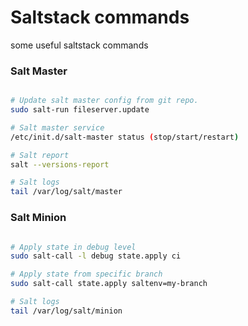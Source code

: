 # Saltstack commands

some useful saltstack commands

### Salt Master

```bash

# Update salt master config from git repo.
sudo salt-run fileserver.update

# Salt master service
/etc/init.d/salt-master status (stop/start/restart)

# Salt report
salt --versions-report

# Salt logs
tail /var/log/salt/master

```
### Salt Minion

```bash

# Apply state in debug level
sudo salt-call -l debug state.apply ci

# Apply state from specific branch
sudo salt-call state.apply saltenv=my-branch

# Salt logs
tail /var/log/salt/minion

```